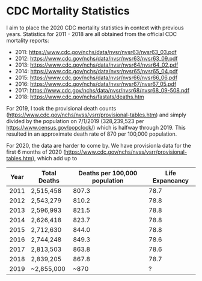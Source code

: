 # CDC Mortality Statistics

I aim to place the 2020 CDC mortality statistics in context with previous years. Statistics for 2011 - 2018 are all obtained from the official CDC mortality reports:
- 2011: https://www.cdc.gov/nchs/data/nvsr/nvsr63/nvsr63_03.pdf
- 2012: https://www.cdc.gov/nchs/data/nvsr/nvsr63/nvsr63_09.pdf
- 2013: https://www.cdc.gov/nchs/data/nvsr/nvsr64/nvsr64_02.pdf
- 2014: https://www.cdc.gov/nchs/data/nvsr/nvsr65/nvsr65_04.pdf
- 2015: https://www.cdc.gov/nchs/data/nvsr/nvsr66/nvsr66_06.pdf
- 2016: https://www.cdc.gov/nchs/data/nvsr/nvsr67/nvsr67_05.pdf
- 2017: https://www.cdc.gov/nchs/data/nvsr/nvsr68/nvsr68_09-508.pdf
- 2018: https://www.cdc.gov/nchs/fastats/deaths.htm

For 2019, I took the provisional death counts (https://www.cdc.gov/nchs/nvss/vsrr/provisional-tables.htm) and simply divided by the population on 7/1/2019 (328,239,523 per https://www.census.gov/popclock/) which is halfway through 2019. This resulted in an approximate death rate of 870 per 100,000 population.

For 2020, the data are harder to come by. We have provisionla data for the first 6 months of 2020 (https://www.cdc.gov/nchs/nvss/vsrr/provisional-tables.htm), which add up to 


| Year | Total Deaths | Deaths per 100,000 population | Life Expancancy |
|------|--------------|------------------------------|-----------------|
| 2011 | 2,515,458 | 807.3 | 78.7 |
| 2012 | 2,543,279 | 810.2 | 78.8 |
| 2013 | 2,596,993 | 821.5 | 78.8 |
| 2014 | 2,626,418 | 823.7 | 78.8 |
| 2015 | 2,712,630 | 844.0 | 78.8 |
| 2016 | 2,744,248 | 849.3 | 78.6 |
| 2017 | 2,813,503 | 863.8 | 78.6 |
| 2018 | 2,839,205 | 867.8 | 78.7 |
| 2019 | ~2,855,000 | ~870 | ? |

